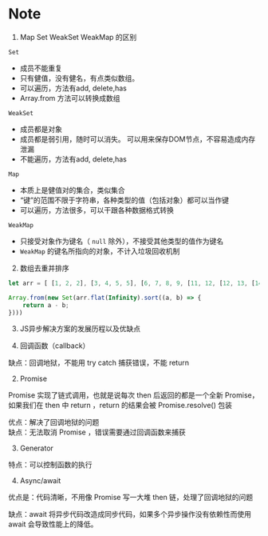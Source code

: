 # Note  

1. Map Set WeakSet WeakMap 的区别  

`Set`  

* 成员不能重复
* 只有健值，没有健名，有点类似数组。
* 可以遍历，方法有add, delete,has
* Array.from 方法可以转换成数组  

`WeakSet`  

* 成员都是对象
* 成员都是弱引用，随时可以消失。 可以用来保存DOM节点，不容易造成内存泄漏
* 不能遍历，方法有add, delete,has

`Map` 

* 本质上是健值对的集合，类似集合
* “键”的范围不限于字符串，各种类型的值（包括对象）都可以当作键
* 可以遍历，方法很多，可以干跟各种数据格式转换

`WeakMap`  

* 只接受对象作为键名（ `null` 除外），不接受其他类型的值作为键名
* `WeakMap` 的键名所指向的对象，不计入垃圾回收机制  


2. 数组去重并排序  

```javascript
let arr = [ [1, 2, 2], [3, 4, 5, 5], [6, 7, 8, 9, [11, 12, [12, 13, [14] ] ] ], 10];

Array.from(new Set(arr.flat(Infinity).sort((a, b) => {
    return a - b;
})))
```

3. JS异步解决方案的发展历程以及优缺点  

1. 回调函数（callback）  

缺点：回调地狱，不能用 try catch 捕获错误，不能 return  

2. Promise  

Promise 实现了链式调用，也就是说每次 then 后返回的都是一个全新 Promise，如果我们在 then 中 return ，return 的结果会被 Promise.resolve() 包装  

优点：解决了回调地狱的问题  
缺点：无法取消 Promise ，错误需要通过回调函数来捕获  

3. Generator  

特点：可以控制函数的执行  

4. Async/await  

优点是：代码清晰，不用像 Promise 写一大堆 then 链，处理了回调地狱的问题

缺点：await 将异步代码改造成同步代码，如果多个异步操作没有依赖性而使用 await 会导致性能上的降低。